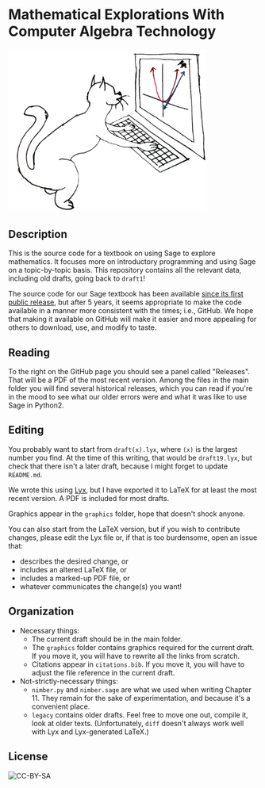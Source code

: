# Mathematical Explorations With Computer Algebra Technology

<img src="graphics/mew_cats/mews_parabola_mouse.png"
     alt="a cat working at a computer, for some mysterious reason"
     title="a cat working at a computer, for some mysterious reason"
     width="400"
     >

## Description

This is the source code for a textbook on using Sage to explore mathematics.
It focuses more on introductory programming and using Sage on a topic-by-topic basis.
This repository contains all the relevant data, including old drafts, going back to `draft1`!

The source code for our Sage textbook has been available
[since its first public release](http://www.math.usm.edu/dont_panic),
but after 5 years, it seems appropriate to make the code available in a manner
more consistent with the times; i.e., GitHub.
We hope that making it available on GitHub will make it easier and more appealing
for others to download, use, and modify to taste.

## Reading

To the right on the GitHub page you should see a panel called "Releases".
That will be a PDF of the most recent version.
Among the files in the main folder you will find several historical releases,
which you can read if you're in the mood to see what our older errors were
and what it was like to use Sage in Python2.

## Editing

You probably want to start from `draft(x).lyx`, where `(x)` is the largest number you find.
At the time of this writing, that would be `draft19.lyx`,
but check that there isn't a later draft, because I might forget to update `README.md`.

We wrote this using [Lyx](https://www.lyx.org/), but I have exported it to LaTeX
for at least the most recent version. A PDF is included for most drafts.

Graphics appear in the `graphics` folder, hope that doesn't shock anyone.

You can also start from the LaTeX version, but if you wish to contribute changes,
please edit the Lyx file or, if that is too burdensome,
open an issue that:

- describes the desired change, or
- includes an altered LaTeX file, or
- includes a marked-up PDF file, or
- whatever communicates the change(s) you want!

## Organization

- Necessary things:
  - The current draft should be in the main folder.
  - The `graphics` folder contains graphics required for the current draft.
    If you move it, you will have to rewrite all the links from scratch.
  - Citations appear in `citations.bib`.
    If you move it, you will have to adjust the file reference in the current draft.
- Not-strictly-necessary things:
  - `nimber.py` and `nimber.sage` are what we used when writing Chapter 11.
    They remain for the sake of experimentation, and because it's a convenient place.
  - `legacy` contains older drafts. Feel free to move one out, compile it, look at older texts.
    (Unfortunately, `diff` doesn't always work well with Lyx and Lyx-generated LaTeX.)

## License

![CC-BY-SA](https://i.creativecommons.org/l/by-sa/4.0/88x31.png)
